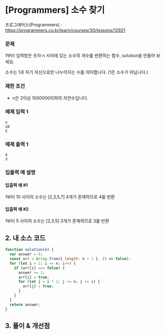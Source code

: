 # [Programmers] 소수 찾기

프로그래머스(Programmers) : https://programmers.co.kr/learn/courses/30/lessons/12921

### 문제

1부터 입력받은 숫자 n 사이에 있는 소수의 개수를 반환하는 함수, solution을 만들어 보세요.

소수는 1과 자기 자신으로만 나누어지는 수를 의미합니다.
(1은 소수가 아닙니다.)

### 제한 조건

- n은 2이상 1000000이하의 자연수입니다.

### 예제 입력 1

```
n
10
5
```

### 예제 출력 1

```
4
3
```

### 입출력 예 설명

#### 입출력 예 #1

1부터 10 사이의 소수는 [2,3,5,7] 4개가 존재하므로 4를 반환

#### 입출력 예 #2

1부터 5 사이의 소수는 [2,3,5] 3개가 존재하므로 3를 반환

## 2. 내 소스 코드

```javascript
function solution(n) {
  var answer = 0;
  const arr = Array.from({ length: n + 1 }, () => false);
  for (let i = 2; i <= n; i++) {
    if (arr[i] === false) {
      answer += 1;
      arr[i] = true;
      for (let j = i * 2; j <= n; j += i) {
        arr[j] = true;
      }
    }
  }
  return answer;
}
```

## 3. 풀이 & 개선점
